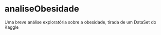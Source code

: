 # analiseObesidade
Uma breve análise exploratória sobre a obesidade, tirada de um DataSet do Kaggle 
